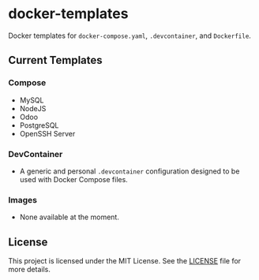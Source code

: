 # docker-templates
Docker templates for `docker-compose.yaml`, `.devcontainer`, and `Dockerfile`.

## Current Templates

### Compose
- MySQL
- NodeJS
- Odoo
- PostgreSQL
- OpenSSH Server

### DevContainer
- A generic and personal `.devcontainer` configuration designed to be used with Docker Compose files.

### Images
- None available at the moment.

## License
This project is licensed under the MIT License. See the [LICENSE](LICENSE) file for more details.
